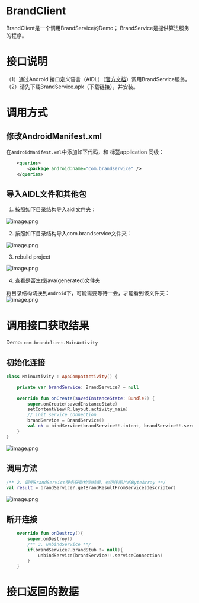 # BrandClient
BrandClient是一个调用BrandService的Demo；
BrandService是提供算法服务的程序。
# 接口说明
（1）通过Android 接口定义语言（AIDL）（[官方文档](https://developer.android.google.cn/guide/components/aidl.html?hl=zh-cn)）调用BrandService服务。
（2）请先下载BrandService.apk（下载链接），并安装。
# 调用方式
## 修改AndroidManifest.xml
在`AndroidManifest.xml`中添加如下代码，和 标签application 同级：
```xml
    <queries>
        <package android:name="com.brandservice" />
    </queries>
```
## 导入AIDL文件和其他包

1. 按照如下目录结构导入aidl文件夹：

![image.png](https://cdn.nlark.com/yuque/0/2023/png/23087530/1683624720809-3a898540-a6f1-45ae-97d7-31412913cffc.png#averageHue=%233e444b&clientId=u846ccdcc-872a-4&from=paste&height=176&id=ub6898374&originHeight=264&originWidth=427&originalType=binary&ratio=1&rotation=0&showTitle=false&size=11744&status=done&style=none&taskId=u3d060218-a2a6-4c0d-8b62-a70ef630b26&title=&width=284.6666666666667)

2. 按照如下目录结构导入com.brandservice文件夹：

![image.png](https://cdn.nlark.com/yuque/0/2023/png/23087530/1683625257339-3896594c-e3d4-4a06-8611-794eb1258f51.png#averageHue=%233d4348&clientId=u846ccdcc-872a-4&from=paste&height=315&id=u36a49ac5&originHeight=473&originWidth=423&originalType=binary&ratio=1&rotation=0&showTitle=false&size=24121&status=done&style=none&taskId=u671b1ed6-2335-4376-abc5-ecf72bb20bd&title=&width=282)

3. rebuild project 

![image.png](https://cdn.nlark.com/yuque/0/2023/png/23087530/1683624854276-06997fbf-9230-4b22-bddb-9e1cfd43253b.png#averageHue=%233d434a&clientId=u846ccdcc-872a-4&from=paste&height=272&id=ue25dc25a&originHeight=349&originWidth=371&originalType=binary&ratio=1&rotation=0&showTitle=false&size=22396&status=done&style=none&taskId=u91b35a7c-afaf-44bf-a2df-5fba51d0c40&title=&width=289.3333435058594)

4. 查看是否生成java(generated)文件夹

将目录结构切换到`Android`下，可能需要等待一会，才能看到该文件夹：
![image.png](https://cdn.nlark.com/yuque/0/2023/png/23087530/1683625385669-cba861c2-2d68-4ff9-8a62-338876038625.png#averageHue=%233b4044&clientId=u846ccdcc-872a-4&from=paste&height=308&id=u7f68bee4&originHeight=379&originWidth=360&originalType=binary&ratio=1&rotation=0&showTitle=false&size=20383&status=done&style=none&taskId=u943a306b-3617-464a-90f4-67541440bfb&title=&width=293)
# 调用接口获取结果
Demo: `com.brandclient.MainActivity`
## 初始化连接
```kotlin
class MainActivity : AppCompatActivity() {

    private var brandService: BrandService? = null
    
    override fun onCreate(savedInstanceState: Bundle?) {
        super.onCreate(savedInstanceState)
        setContentView(R.layout.activity_main)
        // init service connection
        brandService = BrandService()
        val ok = bindService(brandService!!.intent, brandService!!.serviceConnection, Context.BIND_AUTO_CREATE)
    }
}
```
![image.png](https://cdn.nlark.com/yuque/0/2023/png/23087530/1683625545679-15298e6e-6718-4b77-9890-8b1128f563b7.png#averageHue=%23302c2b&clientId=u846ccdcc-872a-4&from=paste&height=329&id=u06ccbb90&originHeight=493&originWidth=1669&originalType=binary&ratio=1&rotation=0&showTitle=false&size=79873&status=done&style=none&taskId=u4ae595db-7a6e-4aa0-9eea-466b7f4c8b8&title=&width=1112.6666666666667)
## 调用方法
```kotlin
/** 2. 调用BrandService服务获取检测结果，也可传图片的ByteArray **/
val result = brandService?.getBrandResultFromService(descriptor)
```
![image.png](https://cdn.nlark.com/yuque/0/2023/png/23087530/1683634776174-abf828eb-b211-4039-8b38-653550397508.png#averageHue=%232f2c2b&clientId=u846ccdcc-872a-4&from=paste&height=441&id=u74763553&originHeight=484&originWidth=1042&originalType=binary&ratio=1&rotation=0&showTitle=false&size=109187&status=done&style=none&taskId=u0569562c-9a9c-478b-b722-cd6c15a5664&title=&width=949.6666870117188)
## 断开连接
```kotlin
    override fun onDestroy(){
        super.onDestroy()
        /** 3. unbindService **/
        if(brandService?.brandStub != null){
            unbindService(brandService!!.serviceConnection)
        }
    }
```
# 接口返回的数据


